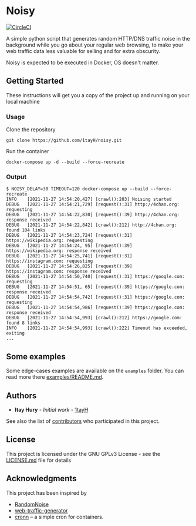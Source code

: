 
# Noisy
[![CircleCI](https://circleci.com/gh/1tayH/noisy/tree/master.svg?style=shield)](https://circleci.com/gh/1tayH/noisy/tree/master)

A simple python script that generates random HTTP/DNS traffic noise in the background while you go about your regular web browsing, to make your web traffic data less valuable for selling and for extra obscurity.

Noisy is expected to be executed in Docker, OS doesn't matter.

## Getting Started

These instructions will get you a copy of the project up and running on your local machine

### Usage

Clone the repository
```
git clone https://github.com/1tayH/noisy.git
```

Run the container

```
docker-compose up -d --build --force-recreate
```

###  Output
```
$ NOISY_DELAY=30 TIMEOUT=120 docker-compose up --build --force-recreate
INFO    [2021-11-27 14:54:20,427] [crawl():203] Noising started
DEBUG   [2021-11-27 14:54:21,729] [request():31] http://4chan.org: requesting
DEBUG   [2021-11-27 14:54:22,830] [request():39] http://4chan.org: response received
DEBUG   [2021-11-27 14:54:22,842] [crawl():212] http://4chan.org: found 104 links
DEBUG   [2021-11-27 14:54:23,724] [request():31] https://wikipedia.org: requesting
DEBUG   [2021-11-27 14:54:24, 95] [request():39] https://wikipedia.org: response received
DEBUG   [2021-11-27 14:54:25,741] [request():31] https://instagram.com: requesting
DEBUG   [2021-11-27 14:54:26,825] [request():39] https://instagram.com: response received
DEBUG   [2021-11-27 14:54:50,740] [request():31] https://google.com: requesting
DEBUG   [2021-11-27 14:54:51, 65] [request():39] https://google.com: response received
DEBUG   [2021-11-27 14:54:54,742] [request():31] https://google.com: requesting
DEBUG   [2021-11-27 14:54:54,986] [request():39] https://google.com: response received
DEBUG   [2021-11-27 14:54:54,993] [crawl():212] https://google.com: found 8 links
INFO    [2021-11-27 14:54:54,993] [crawl():222] Timeout has exceeded, exiting
...
```

## Some examples

Some edge-cases examples are available on the `examples` folder. You can read more there [examples/README.md](examples/README.md).

## Authors

* **Itay Hury** - *Initial work* - [1tayH](https://github.com/1tayH)
 
See also the list of [contributors](https://github.com/1tayH/Noisy/contributors) who participated in this project.

## License

This project is licensed under the GNU GPLv3 License - see the [LICENSE.md](LICENSE.md) file for details

## Acknowledgments

This project has been inspired by
* [RandomNoise](http://www.randomnoise.us)
* [web-traffic-generator](https://github.com/ecapuano/web-traffic-generator)
* [cronn](https://github.com/umputun/cronn) – a simple cron for containers.
